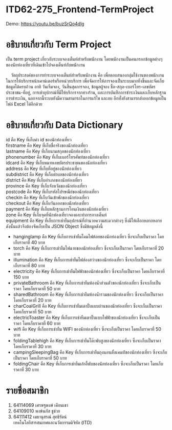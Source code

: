 # ITD62-275_Frontend-TermProject
Demo: https://youtu.be/buzSrQo4dlg
# อธิบายเกี่ยวกับ Term Project
เป็น term project เกี่ยวกับระบบจองเต็นท์สำหรับพนักงาน โดยพนักงานเป็นคนกรอกข้อมูลต่างๆของนักท่องเที่ยวที่เดินเข้าไปจองเต็นท์กับพนักงาน

&nbsp;&nbsp;&nbsp;&nbsp;วัตถุประสงค์ของการทำระบบจองเต็นท์สำหรับพนักงาน คือ เพื่อตอบสนองกลุ่มใช้งานของพนักงานในการให้บริการหน้าเคาน์เตอร์หรือหน่วยบริการ เพื่อจัดการให้การจองเป็นระบบมากยิ่งขึ้นและจัดเก็บข้อมูลได้ครบถ้วน อาทิ วันเริ่มจอง, วันสิ้นสุดการจอง, ข้อมูลผู้จอง ชื่อ-สกุล-เบอร์โทร-เลขบัตรประชาชน-ที่อยู่, การเช่าอุปกรณ์ที่มีให้บริการจากทางร้าน, และการบันทึกการชำระเงินและเก็บหลักฐานการชำระเงิน, นอกจากนี้ระบบยังมีความสามารถในการแก้ไข และลบ อีกทั้งยังสามารถส่งออกข้อมูลเป็นไฟล์ Excel ได้อีกด้วย
# อธิบายเกี่ยวกับ Data Dictionary
id คือ Key ที่เก็บค่า id ของนักท่องเที่ยว<br>
firstname คือ Key ที่เก็บชื่อจริงของนักท่องเที่ยว<br>
lastname คือ Key ที่เก็บนามสกุลของนักท่องเที่ยว<br>
phonenumber คือ Key ที่เก็บเบอร์โทรศัพท์ของนักท่องเที่ยว<br>
idcard คือ Key ที่เก็บหมายเลขบัตรประชาชนของนักท่องเที่ยว<br>
address คือ Key ที่เก็บที่อยู่ของนักท่องเที่ยว<br>
subdistrict คือ Key ที่เก็บตำบลของนักท่องเที่ยว<br>
district คือ Key ที่เก็บอำเภอของนักท่องเที่ยว<br>
province คือ Key ที่เก็บจังหวัดของนักท่องเที่ยว<br>
postcode คือ Key ที่เก็บรหัสไปรษณีย์ของนักท่องเที่ยว<br>
checkin คือ Key ที่เก็บวันเข้าพักของนักท่องเที่ยว<br>
checkout คือ Key ที่เก็บวันออกของนักท่องเที่ยว<br>
payment คือ Key ที่เก็บหลักฐานการโอนเงินของนักท่องเที่ยว<br>
zone คือ Key ที่เก็บจุดที่นักท่องเที่ยวจองและทำการกางเต็นท์<br>
equipment คือ Key ที่เก็บการเช่ายืมอุปกรณ์ที่อำนวยความสะดวกต่างๆ ซึ่งมีให้เลือกหลากหลาย ดังนั้นแล้วจึงต้องจัดเก็บเป็น JSON Object ซึ่งมีข้อมูลดังนี้
- hanginglamp คือ Key ที่เก็บการเช่ายืมโคมไฟห้อยของนักท่องเที่ยว ซึ่งจะเก็บเป็นราคา โดยเก็บราคาที่ 40 บาท<br>
- torch คือ Key ที่เก็บการเช่ายืมไฟฉายของนักท่องเที่ยว ซึ่งจะเก็บเป็นราคา โดยเก็บราคาที่ 20 บาท<br>
- illumination คือ Key ที่เก็บการเช่ายืมไฟส่องสว่างของนักท่องเที่ยว ซึ่งจะเก็บเป็นราคา โดยเก็บราคาที่ 80 บาท<br>
- electricity คือ Key ที่เก็บการเช่ายืมไฟฟ้าของนักท่องเที่ยว ซึ่งจะเก็บเป็นราคา โดยเก็บราคาที่ 150 บาท<br>
- privateBathroom คือ Key ที่เก็บการเช่ายืมห้องน้ำส่วนตัวของนักท่องเที่ยว ซึ่งจะเก็บเป็นราคา โดยเก็บราคาที่ 50 บาท<br>
- sharedBathroom คือ Key ที่เก็บการเช่ายืมห้องน้ำรวมของนักท่องเที่ยว ซึ่งจะเก็บเป็นราคา โดยเก็บราคาที่ 20 บาท<br>
- charCoalGrill คือ Key ที่เก็บการเช่ายืมเตาปิ้งแบบถ่านของนักท่องเที่ยว ซึ่งจะเก็บเป็นราคา โดยเก็บราคาที่ 50 บาท<br>
- electricToaster คือ Key ที่เก็บการเช่ายืมเตาปิ้งแบบไฟฟ้าของนักท่องเที่ยว ซึ่งจะเก็บเป็นราคา โดยเก็บราคาที่ 60 บาท<br>
- wifi คือ Key ที่เก็บการเช่ายืม WIFI ของนักท่องเที่ยว ซึ่งจะเก็บเป็นราคา โดยเก็บราคาที่ 50 บาท<br>
- foldingTablehigh คือ Key ที่เก็บการเช่ายืมโต๊ะพับสูงของนักท่องเที่ยว ซึ่งจะเก็บเป็นราคา โดยเก็บราคาที่ 30 บาท<br>
- campingSleepingBag คือ Key ที่เก็บการเช่ายืมถุงนอนตั้งแคมป์ของนักท่องเที่ยว ซึ่งจะเก็บเป็นราคา โดยเก็บราคาที่ 50 บาท<br>
- foldingChair คือ Key ที่เก็บการเช่ายืมเก้าอี้พับของนักท่องเที่ยว ซึ่งจะเก็บเป็นราคา โดยเก็บราคาที่ 30 บาท<br>
# รายชื่อสมาชิก<br>
1. 64114069 เศรษฐพงษ์ เคียนเขา<br>
2. 64109010 พงษ์นภัส ชูช่วย<br>
3. 64111412 เมธานุสรณ์ สุทธิรัตน์<br>
เทคโนโลยีสารสนเทศและนวัตกรรมดิจิทัล (ITD)
